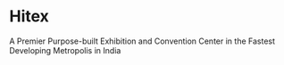 # Hitex
A Premier Purpose-built Exhibition and Convention Center in the Fastest Developing Metropolis in India 
